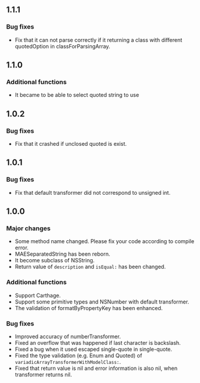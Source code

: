 ## 1.1.1

### Bug fixes

- Fix that it can not parse correctly if it returning a class with different quotedOption in classForParsingArray.

## 1.1.0

### Additional functions

- It became to be able to select quoted string to use

## 1.0.2

### Bug fixes

- Fix that it crashed if unclosed quoted is exist.

## 1.0.1

### Bug fixes

- Fix that default transformer did not correspond to unsigned int.

## 1.0.0

### Major changes

- Some method name changed. Please fix your code according to compile error.
- MAESeparatedString has been reborn.
 - It become subclass of NSString.
 - Return value of `description` and `isEqual:` has been changed.

### Additional functions

- Support Carthage.
- Support some primitive types and NSNumber with default transformer.
- The validation of formatByPropertyKey has been enhanced.

### Bug fixes

- Improved accuracy of numberTransformer.
- Fixed an overflow that was happened if last character is backslash.
- Fixed a bug when it used escaped single-quote in single-quote.
- Fixed the type validation (e.g. Enum and Quoted) of `variadicArrayTransformerWithModelClass:`.
- Fixed that return value is nil and error information is also nil, when transformer returns nil.
